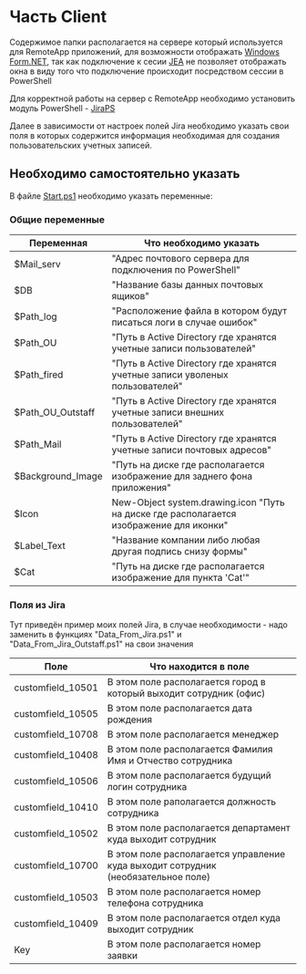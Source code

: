 # Часть Client

Содержимое папки располагается на сервере который используется для RemoteApp приложений, для возможности отображать [Windows Form.NET](https://learn.microsoft.com/ru-ru/dotnet/desktop/winforms/overview/?view=netdesktop-7.0), так как подключение к сесии [JEA](https://learn.microsoft.com/en-us/powershell/scripting/learn/remoting/jea/overview?view=powershell-7.3) не позволяет отображать окна в виду того что подключение происходит посредством сессии в PowerShell  

Для корректной работы на сервер с RemoteApp необходимо установить модуль PowerShell - [JiraPS](https://atlassianps.org/docs/JiraPS/)   

Далее в зависимости от настроек полей Jira необходимо указать свои поля в которых содержится информация необходимая для создания пользовательских учетных записей.   

## Необходимо самостоятельно указать

В файле [Start.ps1](https://github.com/AleksandrMikoshi/PowerShell/blob/main/Manage-Users/Client/Start.ps1) необходимо указать переменные:     

### Общие переменные
| Переменная         | Что необходимо указать                                                                    |
|---|---|
| $Mail_serv         | "Адрес почтового сервера для подключения по PowerShell"                                   |
| $DB                | "Название базы данных почтовых ящиков"                                                    |
| $Path_log          | "Расположение файла в котором будут писаться логи в случае ошибок"                        |
| $Path_OU           | "Путь в Active Directory где хранятся учетные записи пользователей"                       |
| $Path_fired        | "Путь в Active Directory где хранятся учетные записи уволеных пользователей"              |
| $Path_OU_Outstaff  | "Путь в Active Directory где хранятся учетные записи внешних пользователей"               |
| $Path_Mail         | "Путь в Active Directory где хранятся учетные записи почтовых адресов"                    |
| $Background_Image  | "Путь на диске где располагается изображение для заднего фона приложения"                 |  
| $Icon              | New-Object system.drawing.icon "Путь на диске где располагается изображение для иконки"   |
| $Label_Text        | "Название компании либо любая другая подпись снизу формы"                                 |
| $Cat               | "Путь на диске где располагается изображение для пункта 'Cat'"                            |

### Поля из Jira
Тут приведён пример моих полей Jira, в случае необходимости - надо заменить в функциях "Data_From_Jira.ps1" и "Data_From_Jira_Outstaff.ps1" на свои значения   

| Поле              | Что находится в поле                                                              |
|---|---|
| customfield_10501 | В этом поле располагается город в который выходит сотрудник (офис)                |
| customfield_10505 | В этом поле располагается дата рождения                                           |
| customfield_10708 | В этом поле располагается менеджер                                                |
| customfield_10408 | В этом поле располагается Фамилия Имя и Отчество сотрудника                       |
| customfield_10506 | В этом поле располагается будущий логин сотрудника                                |
| customfield_10410 | В этом поле раполагается должность сотрудника                                     |
| customfield_10502 | В этом поле располагается департамент куда выходит сотрудник                      |
| customfield_10700 | В этом поле располагается управление куда выходит сотрудник (необязательное поле) |
| customfield_10503 | В этом поле располагается номер телефона сотрудника                               |
| customfield_10409 | В этом поле располагается отдел куда выходит сотрудник                            |
| Key               | В этом поле располагается номер заявки                                            |
